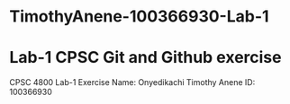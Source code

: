 # TimothyAnene-100366930-Lab-1
# Lab-1 CPSC Git and Github exercise
CPSC 4800 Lab-1 Exercise
Name: Onyedikachi Timothy Anene
ID: 100366930
